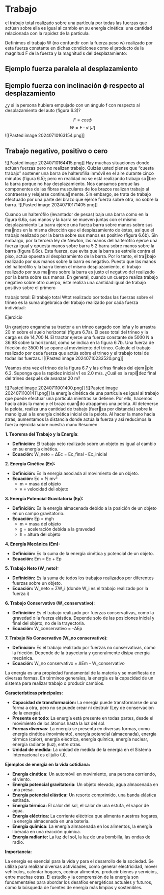 
# Trabajo

el trabajo total realizado sobre una partícula por todas las fuerzas que actúan sobre ella es igual al cambio en su energía cinética: una cantidad relacionada con la rapidez de la partícula.

Definimos el trabajo W (no confundir con la fuerza peso w) realizado por esta fuerza constante en dichas condiciones como el producto de la magnitud F de la fuerza y la magnitud s del desplazamiento:

## Ejemplo fuerza paralela al desplazamiento

## Ejemplo fuerza con inclinación $\phi$ respecto al desplazamiento

¿y si la persona hubiera empujado con un ángulo f con respecto al desplazamiento del auto (figura 6.3)?

$$F = cos \phi $$
$$W = F \cdot d \text{   }[J]$$
![[Pasted image 20240710163154.png]]
## Trabajo negativo, positivo o cero

![[Pasted image 20240710164415.png]]
Hay muchas situaciones donde actúan fuerzas pero no realizan trabajo. Quizás usted piense que “cuesta trabajo” sostener una barra de halterofilia inmóvil en el aire durante cinco minutos (figura 6.5); pero en realidad no se está realizando trabajo sobre la barra porque no hay desplazamiento. Nos cansamos porque las componentes de las fibras musculares de los brazos realizan trabajo al contraerse y relajarse continuamente. Sin embargo, se trata de trabajo efectuado por una parte del brazo que ejerce fuerza sobre otra, no sobre la barra.
![[Pasted image 20240710171405.png]]

Cuando un halterófilo (levantador de pesas) baja una barra como en la figura 6.6a, sus manos y la barra se mueven juntas con el mismo desplazamiento La barra ejerce una fuerza barra sobre manos sobre sus manos en la misma dirección que el desplazamiento de éstas, así que el trabajo realizado por la barra sobre sus manos es positivo (figura 6.6b). Sin embargo, por la tercera ley de Newton, las manos del halterófilo ejerce una fuerza igual y opuesta manos sobre barra 5 2 barra sobre manos sobre la barra (figura 6.6c). Esta fuerza, que evita que la barra se estrelle contra el piso, actúa opuesta al desplazamiento de la barra. Por lo tanto, el trabajo realizado por sus manos sobre la barra es negativo. Puesto que las manos del halterófilo y la barra tienen el mismo desplazamiento, el trabajo realizado por sus manos sobre la barra es justo el negativo del realizado por la barra sobre sus manos. En general, cuando un cuerpo realiza trabajo negativo sobre otro cuerpo, éste realiza una cantidad igual de trabajo positivo sobre el primero

trabajo total: El trabajo total Wtot realizado por todas las fuerzas sobre el trineo es la suma algebraica del trabajo realizado por cada fuerza individual:

Ejercicio

Un granjero engancha su tractor a un trineo cargado con leña y lo arrastra 20 m sobre el suelo horizontal (figura 6.7a). El peso total del trineo y la carga es de 14,700 N. El tractor ejerce una fuerza constante de 5000 N a 36.98 sobre la horizontal, como se indica en la figura 6.7b. Una fuerza de fricción de 3500 N se opone al movimiento del trineo. Calcule el trabajo realizado por cada fuerza que actúa sobre el trineo y el trabajo total de todas las fuerzas.
![[Pasted image 20240710233520.png]]

Veamos otra vez el trineo de la figura 6.7 y las cifras finales del ejemplo 6.2. Suponga que la rapidez inicial v1 es 2.0 m/s. ¿Cuál es la rapidez final del trineo después de avanzar 20 m?

![[Pasted image 20240711001400.png]]
![[Pasted image 20240711001411.png]]
la energía cinética de una partícula es igual al trabajo que puede efectuar una partícula mientras se detiene. Por ello, hacemos hacia atrás la mano y el brazo cuando atrapamos una pelota. Al detenerse la pelota, realiza una cantidad de trabajo (fuerza por distancia) sobre la mano igual a la energía cinética inicial de la pelota. Al hacer la mano hacia atrás, aumentamos la distancia donde actúa la fuerza y así reducimos la fuerza ejercida sobre nuestra mano
Resumen

**1. Teorema del Trabajo y la Energía:**

- **Definición:** El trabajo neto realizado sobre un objeto es igual al cambio en su energía cinética.
- **Ecuación:** W_neto = ΔEc = Ec_final - Ec_inicial

**2. Energía Cinética (Ec):**

- **Definición:** Es la energía asociada al movimiento de un objeto.
- **Ecuación:** Ec = ½ mv²
    - m = masa del objeto
    - v = velocidad del objeto

**3. Energía Potencial Gravitatoria (Ep):**

- **Definición:** Es la energía almacenada debido a la posición de un objeto en un campo gravitatorio.
- **Ecuación:** Ep = mgh
    - m = masa del objeto
    - g = aceleración debida a la gravedad
    - h = altura del objeto

**4. Energía Mecánica (Em):**

- **Definición:** Es la suma de la energía cinética y potencial de un objeto.
- **Ecuación:** Em = Ec + Ep

**5. Trabajo Neto (W_neto):**

- **Definición:** Es la suma de todos los trabajos realizados por diferentes fuerzas sobre un objeto.
- **Ecuación:** W_neto = ΣW_i (donde W_i es el trabajo realizado por la fuerza i)

**6. Trabajo Conservativo (W_conservativo):**

- **Definición:** Es el trabajo realizado por fuerzas conservativas, como la gravedad o la fuerza elástica. Depende solo de las posiciones inicial y final del objeto, no de la trayectoria.
- **Ecuación:** W_conservativo = -ΔEp

**7. Trabajo No Conservativo (W_no conservativo):**

- **Definición:** Es el trabajo realizado por fuerzas no conservativas, como la fricción. Depende de la trayectoria y generalmente disipa energía mecánica.
- **Ecuación:** W_no conservativo = ΔEm - W_conservativo

La energía es una propiedad fundamental de la materia y se manifiesta de diversas formas. En términos generales, la energía es la capacidad de un sistema para realizar trabajo o producir cambios.

**Características principales:**

- **Capacidad de transformación:** La energía puede transformarse de una forma a otra, pero no se puede crear ni destruir (Ley de conservación de la energía).
- **Presente en todo:** La energía está presente en todas partes, desde el movimiento de los átomos hasta la luz del sol.
- **Formas diversas:** La energía se presenta en diversas formas, como energía cinética (movimiento), energía potencial (almacenada), energía térmica (calor), energía eléctrica, energía química, energía nuclear, energía radiante (luz), entre otras.
- **Unidad de medida:** La unidad de medida de la energía en el Sistema Internacional es el julio (J).

**Ejemplos de energía en la vida cotidiana:**

- **Energía cinética:** Un automóvil en movimiento, una persona corriendo, el viento.
- **Energía potencial gravitatoria:** Un objeto elevado, agua almacenada en una presa.
- **Energía potencial elástica:** Un resorte comprimido, una banda elástica estirada.
- **Energía térmica:** El calor del sol, el calor de una estufa, el vapor de agua.
- **Energía eléctrica:** La corriente eléctrica que alimenta nuestros hogares, la energía almacenada en una batería.
- **Energía química:** La energía almacenada en los alimentos, la energía liberada en una reacción química.
- **Energía radiante:** La luz del sol, la luz de una bombilla, las ondas de radio.

**Importancia:**

La energía es esencial para la vida y para el desarrollo de la sociedad. Se utiliza para realizar diversas actividades, como generar electricidad, mover vehículos, calentar hogares, cocinar alimentos, producir bienes y servicios, entre muchas otras. El estudio y la comprensión de la energía son fundamentales para abordar los desafíos energéticos actuales y futuros, como la búsqueda de fuentes de energía más limpias y sostenibles.